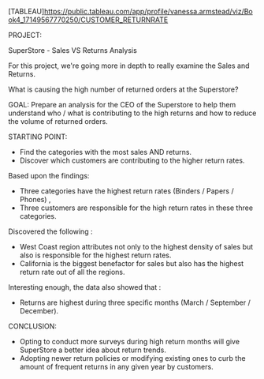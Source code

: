 [TABLEAU]https://public.tableau.com/app/profile/vanessa.armstead/viz/Book4_17149567770250/CUSTOMER_RETURNRATE

PROJECT: 

SuperStore - Sales VS Returns Analysis 

For this project, we're going more in depth to really examine the Sales and Returns.

What is causing the high number of returned orders at the Superstore? 

GOAL: 
Prepare an analysis for the CEO of the Superstore to help them understand who / what is contributing to the high returns and how to reduce the volume of returned orders. 

STARTING POINT: 
- Find the categories with the most sales AND returns.
- Discover which customers are contributing to the higher return rates.

Based upon the findings: 

- Three categories have the highest return rates (Binders / Papers / Phones) ,
- Three customers are responsible for the high return rates in these three categories. 

Discovered the following : 
- West Coast region attributes not only to the highest density of sales but also is responsible for the highest return rates.
- California is the biggest benefactor for sales but also has the highest return rate out of all the regions. 

Interesting enough, the data also showed that :
- Returns are highest during three specific months (March / September / December).

CONCLUSION: 
- Opting to conduct more surveys during high return months will give SuperStore a better idea about return trends.
- Adopting newer return policies or modifying existing ones to curb the amount of frequent returns in any given year by customers.
